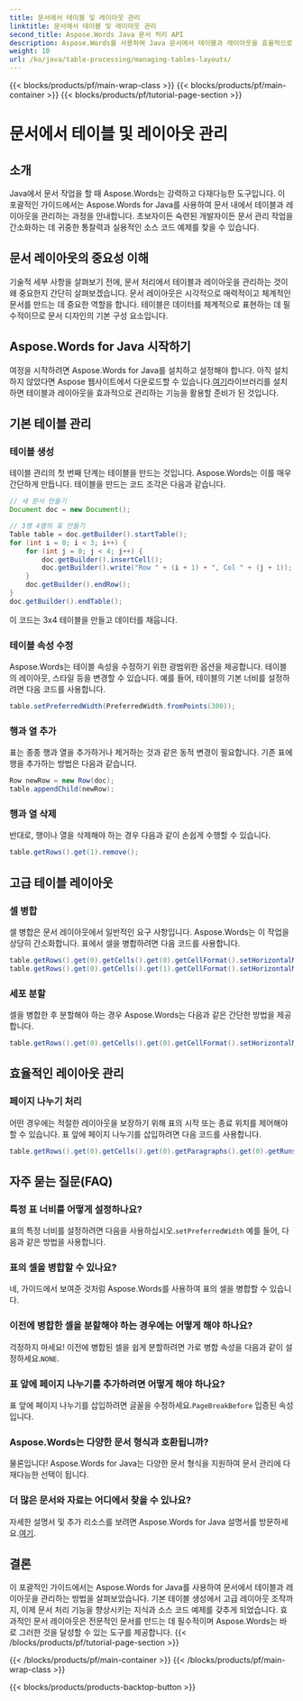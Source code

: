 ```yaml
---
title: 문서에서 테이블 및 레이아웃 관리
linktitle: 문서에서 테이블 및 레이아웃 관리
second_title: Aspose.Words Java 문서 처리 API
description: Aspose.Words를 사용하여 Java 문서에서 테이블과 레이아웃을 효율적으로 관리하는 방법을 알아보세요. 원활한 문서 레이아웃 관리를 위한 단계별 지침과 소스 코드 예제를 확인하세요.
weight: 10
url: /ko/java/table-processing/managing-tables-layouts/
---
```


{{< blocks/products/pf/main-wrap-class >}}
{{< blocks/products/pf/main-container >}}
{{< blocks/products/pf/tutorial-page-section >}}

# 문서에서 테이블 및 레이아웃 관리


## 소개

Java에서 문서 작업을 할 때 Aspose.Words는 강력하고 다재다능한 도구입니다. 이 포괄적인 가이드에서는 Aspose.Words for Java를 사용하여 문서 내에서 테이블과 레이아웃을 관리하는 과정을 안내합니다. 초보자이든 숙련된 개발자이든 문서 관리 작업을 간소화하는 데 귀중한 통찰력과 실용적인 소스 코드 예제를 찾을 수 있습니다.

## 문서 레이아웃의 중요성 이해

기술적 세부 사항을 살펴보기 전에, 문서 처리에서 테이블과 레이아웃을 관리하는 것이 왜 중요한지 간단히 살펴보겠습니다. 문서 레이아웃은 시각적으로 매력적이고 체계적인 문서를 만드는 데 중요한 역할을 합니다. 테이블은 데이터를 체계적으로 표현하는 데 필수적이므로 문서 디자인의 기본 구성 요소입니다.

## Aspose.Words for Java 시작하기

 여정을 시작하려면 Aspose.Words for Java를 설치하고 설정해야 합니다. 아직 설치하지 않았다면 Aspose 웹사이트에서 다운로드할 수 있습니다.[여기](https://releases.aspose.com/words/java/)라이브러리를 설치하면 테이블과 레이아웃을 효과적으로 관리하는 기능을 활용할 준비가 된 것입니다.

## 기본 테이블 관리

### 테이블 생성

테이블 관리의 첫 번째 단계는 테이블을 만드는 것입니다. Aspose.Words는 이를 매우 간단하게 만듭니다. 테이블을 만드는 코드 조각은 다음과 같습니다.

```java
// 새 문서 만들기
Document doc = new Document();

// 3행 4열의 표 만들기
Table table = doc.getBuilder().startTable();
for (int i = 0; i < 3; i++) {
    for (int j = 0; j < 4; j++) {
        doc.getBuilder().insertCell();
        doc.getBuilder().write("Row " + (i + 1) + ", Col " + (j + 1));
    }
    doc.getBuilder().endRow();
}
doc.getBuilder().endTable();
```

이 코드는 3x4 테이블을 만들고 데이터를 채웁니다.

### 테이블 속성 수정

Aspose.Words는 테이블 속성을 수정하기 위한 광범위한 옵션을 제공합니다. 테이블의 레이아웃, 스타일 등을 변경할 수 있습니다. 예를 들어, 테이블의 기본 너비를 설정하려면 다음 코드를 사용합니다.

```java
table.setPreferredWidth(PreferredWidth.fromPoints(300));
```

### 행과 열 추가

표는 종종 행과 열을 추가하거나 제거하는 것과 같은 동적 변경이 필요합니다. 기존 표에 행을 추가하는 방법은 다음과 같습니다.

```java
Row newRow = new Row(doc);
table.appendChild(newRow);
```

### 행과 열 삭제

반대로, 행이나 열을 삭제해야 하는 경우 다음과 같이 손쉽게 수행할 수 있습니다.

```java
table.getRows().get(1).remove();
```

## 고급 테이블 레이아웃

### 셀 병합

셀 병합은 문서 레이아웃에서 일반적인 요구 사항입니다. Aspose.Words는 이 작업을 상당히 간소화합니다. 표에서 셀을 병합하려면 다음 코드를 사용합니다.

```java
table.getRows().get(0).getCells().get(0).getCellFormat().setHorizontalMerge(CellMerge.FIRST);
table.getRows().get(0).getCells().get(1).getCellFormat().setHorizontalMerge(CellMerge.PREVIOUS);
```

### 세포 분할

셀을 병합한 후 분할해야 하는 경우 Aspose.Words는 다음과 같은 간단한 방법을 제공합니다.

```java
table.getRows().get(0).getCells().get(0).getCellFormat().setHorizontalMerge(CellMerge.NONE);
```

## 효율적인 레이아웃 관리

### 페이지 나누기 처리

어떤 경우에는 적절한 레이아웃을 보장하기 위해 표의 시작 또는 종료 위치를 제어해야 할 수 있습니다. 표 앞에 페이지 나누기를 삽입하려면 다음 코드를 사용합니다.

```java
table.getRows().get(0).getCells().get(0).getParagraphs().get(0).getRuns().get(0).getFont().setPageBreakBefore(true);
```

## 자주 묻는 질문(FAQ)

### 특정 표 너비를 어떻게 설정하나요?
 표의 특정 너비를 설정하려면 다음을 사용하십시오.`setPreferredWidth` 예를 들어, 다음과 같은 방법을 사용합니다.

### 표의 셀을 병합할 수 있나요?
네, 가이드에서 보여준 것처럼 Aspose.Words를 사용하여 표의 셀을 병합할 수 있습니다.

### 이전에 병합한 셀을 분할해야 하는 경우에는 어떻게 해야 하나요?
 걱정하지 마세요! 이전에 병합된 셀을 쉽게 분할하려면 가로 병합 속성을 다음과 같이 설정하세요.`NONE`.

### 표 앞에 페이지 나누기를 추가하려면 어떻게 해야 하나요?
표 앞에 페이지 나누기를 삽입하려면 글꼴을 수정하세요.`PageBreakBefore` 입증된 속성입니다.

### Aspose.Words는 다양한 문서 형식과 호환됩니까?
물론입니다! Aspose.Words for Java는 다양한 문서 형식을 지원하여 문서 관리에 다재다능한 선택이 됩니다.

### 더 많은 문서와 자료는 어디에서 찾을 수 있나요?
 자세한 설명서 및 추가 리소스를 보려면 Aspose.Words for Java 설명서를 방문하세요.[여기](https://reference.aspose.com/words/java/).

## 결론

이 포괄적인 가이드에서는 Aspose.Words for Java를 사용하여 문서에서 테이블과 레이아웃을 관리하는 방법을 살펴보았습니다. 기본 테이블 생성에서 고급 레이아웃 조작까지, 이제 문서 처리 기능을 향상시키는 지식과 소스 코드 예제를 갖추게 되었습니다. 효과적인 문서 레이아웃은 전문적인 문서를 만드는 데 필수적이며 Aspose.Words는 바로 그러한 것을 달성할 수 있는 도구를 제공합니다.
{{< /blocks/products/pf/tutorial-page-section >}}

{{< /blocks/products/pf/main-container >}}
{{< /blocks/products/pf/main-wrap-class >}}

{{< blocks/products/products-backtop-button >}}
